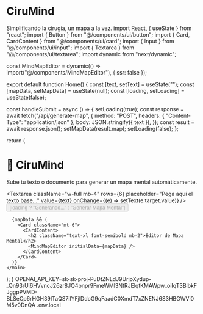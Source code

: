 # CiruMind
Simplificando la cirugía, un mapa a la vez.
import React, { useState } from "react";
import { Button } from "@/components/ui/button";
import { Card, CardContent } from "@/components/ui/card";
import { Input } from "@/components/ui/input";
import { Textarea } from "@/components/ui/textarea";
import dynamic from "next/dynamic";

const MindMapEditor = dynamic(() => import("@/components/MindMapEditor"), { ssr: false });

export default function Home() {
  const [text, setText] = useState("");
  const [mapData, setMapData] = useState(null);
  const [loading, setLoading] = useState(false);

  const handleSubmit = async () => {
    setLoading(true);
    const response = await fetch("/api/generate-map", {
      method: "POST",
      headers: { "Content-Type": "application/json" },
      body: JSON.stringify({ text }),
    });
    const result = await response.json();
    setMapData(result.map);
    setLoading(false);
  };

  return (
    <main className="p-6 max-w-5xl mx-auto">
      <h1 className="text-3xl font-bold mb-4">🧠 CiruMind</h1>
      <p className="mb-4">Sube tu texto o documento para generar un mapa mental automáticamente.</p>
      <Textarea
        className="w-full mb-4"
        rows={6}
        placeholder="Pega aquí el texto base..."
        value={text}
        onChange={(e) => setText(e.target.value)}
      />
      <Button onClick={handleSubmit} disabled={loading}>
        {loading ? "Generando..." : "Generar Mapa Mental"}
      </Button>

      {mapData && (
        <Card className="mt-6">
          <CardContent>
            <h2 className="text-xl font-semibold mb-2">Editor de Mapa Mental</h2>
            <MindMapEditor initialData={mapData} />
          </CardContent>
        </Card>
      )}
    </main>
  );
}
OPENAI_API_KEY=sk-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
.env.local
